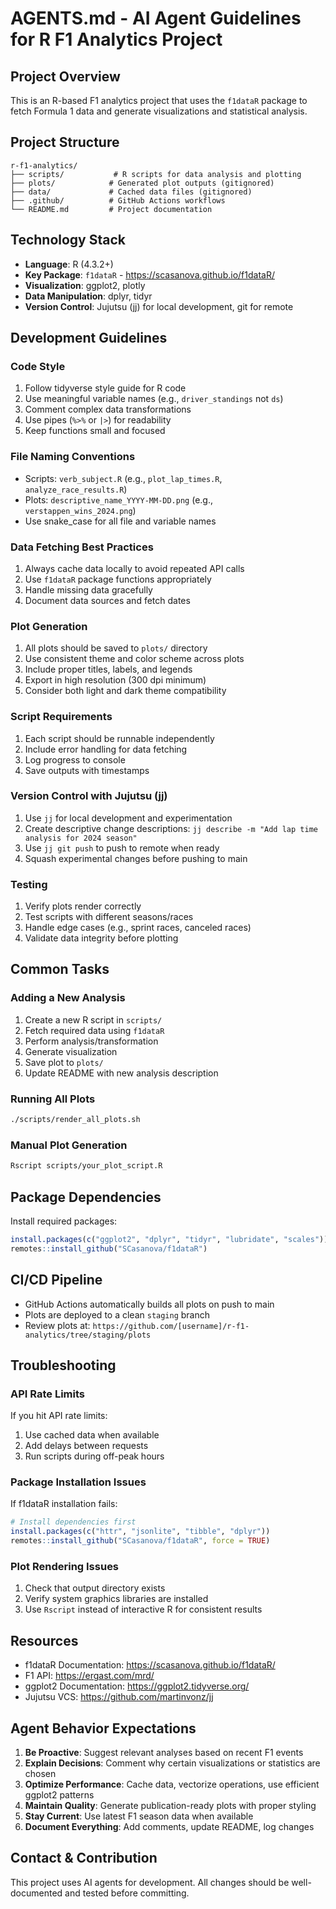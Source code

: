 # AGENTS.md - AI Agent Guidelines for R F1 Analytics Project

## Project Overview
This is an R-based F1 analytics project that uses the `f1dataR` package to fetch Formula 1 data and generate visualizations and statistical analysis.

## Project Structure
```
r-f1-analytics/
├── scripts/           # R scripts for data analysis and plotting
├── plots/            # Generated plot outputs (gitignored)
├── data/             # Cached data files (gitignored)
├── .github/          # GitHub Actions workflows
└── README.md         # Project documentation
```

## Technology Stack
- **Language**: R (4.3.2+)
- **Key Package**: `f1dataR` - https://scasanova.github.io/f1dataR/
- **Visualization**: ggplot2, plotly
- **Data Manipulation**: dplyr, tidyr
- **Version Control**: Jujutsu (jj) for local development, git for remote

## Development Guidelines

### Code Style
1. Follow tidyverse style guide for R code
2. Use meaningful variable names (e.g., `driver_standings` not `ds`)
3. Comment complex data transformations
4. Use pipes (`%>%` or `|>`) for readability
5. Keep functions small and focused

### File Naming Conventions
- Scripts: `verb_subject.R` (e.g., `plot_lap_times.R`, `analyze_race_results.R`)
- Plots: `descriptive_name_YYYY-MM-DD.png` (e.g., `verstappen_wins_2024.png`)
- Use snake_case for all file and variable names

### Data Fetching Best Practices
1. Always cache data locally to avoid repeated API calls
2. Use `f1dataR` package functions appropriately
3. Handle missing data gracefully
4. Document data sources and fetch dates

### Plot Generation
1. All plots should be saved to `plots/` directory
2. Use consistent theme and color scheme across plots
3. Include proper titles, labels, and legends
4. Export in high resolution (300 dpi minimum)
5. Consider both light and dark theme compatibility

### Script Requirements
1. Each script should be runnable independently
2. Include error handling for data fetching
3. Log progress to console
4. Save outputs with timestamps

### Version Control with Jujutsu (jj)
1. Use `jj` for local development and experimentation
2. Create descriptive change descriptions: `jj describe -m "Add lap time analysis for 2024 season"`
3. Use `jj git push` to push to remote when ready
4. Squash experimental changes before pushing to main

### Testing
1. Verify plots render correctly
2. Test scripts with different seasons/races
3. Handle edge cases (e.g., sprint races, canceled races)
4. Validate data integrity before plotting

## Common Tasks

### Adding a New Analysis
1. Create a new R script in `scripts/`
2. Fetch required data using `f1dataR`
3. Perform analysis/transformation
4. Generate visualization
5. Save plot to `plots/`
6. Update README with new analysis description

### Running All Plots
```bash
./scripts/render_all_plots.sh
```

### Manual Plot Generation
```bash
Rscript scripts/your_plot_script.R
```

## Package Dependencies
Install required packages:
```r
install.packages(c("ggplot2", "dplyr", "tidyr", "lubridate", "scales"))
remotes::install_github("SCasanova/f1dataR")
```

## CI/CD Pipeline
- GitHub Actions automatically builds all plots on push to main
- Plots are deployed to a clean `staging` branch
- Review plots at: `https://github.com/[username]/r-f1-analytics/tree/staging/plots`

## Troubleshooting

### API Rate Limits
If you hit API rate limits:
1. Use cached data when available
2. Add delays between requests
3. Run scripts during off-peak hours

### Package Installation Issues
If f1dataR installation fails:
```r
# Install dependencies first
install.packages(c("httr", "jsonlite", "tibble", "dplyr"))
remotes::install_github("SCasanova/f1dataR", force = TRUE)
```

### Plot Rendering Issues
1. Check that output directory exists
2. Verify system graphics libraries are installed
3. Use `Rscript` instead of interactive R for consistent results

## Resources
- f1dataR Documentation: https://scasanova.github.io/f1dataR/
- F1 API: https://ergast.com/mrd/
- ggplot2 Documentation: https://ggplot2.tidyverse.org/
- Jujutsu VCS: https://github.com/martinvonz/jj

## Agent Behavior Expectations
1. **Be Proactive**: Suggest relevant analyses based on recent F1 events
2. **Explain Decisions**: Comment why certain visualizations or statistics are chosen
3. **Optimize Performance**: Cache data, vectorize operations, use efficient ggplot2 patterns
4. **Maintain Quality**: Generate publication-ready plots with proper styling
5. **Stay Current**: Use latest F1 season data when available
6. **Document Everything**: Add comments, update README, log changes

## Contact & Contribution
This project uses AI agents for development. All changes should be well-documented and tested before committing.
